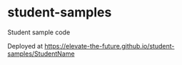 # student-samples
Student sample code

Deployed at https://elevate-the-future.github.io/student-samples/StudentName
